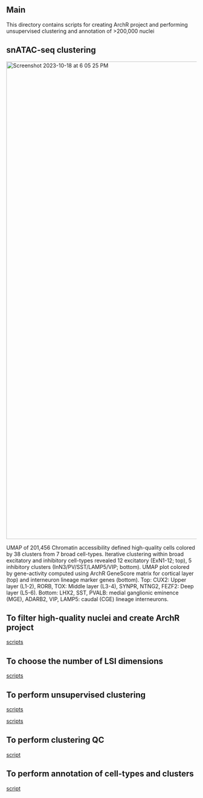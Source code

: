 ## Main
This directory contains scripts for creating ArchR project and performing unsupervised clustering and annotation of >200,000 nuclei

## snATAC-seq clustering
<img width="1261" alt="Screenshot 2023-10-18 at 6 05 25 PM" src="https://github.com/MGSSdouglas/snATAC_MDD/assets/60046859/c9ccb452-c569-48a3-b372-e24951165e64">

UMAP of 201,456 Chromatin accessibility defined high-quality cells colored by 38 clusters from 7 broad cell-types. Iterative clustering within broad excitatory and inhibitory cell-types revealed 12 excitatory (ExN1-12; top), 5 inhibitory clusters (InN3/PV/SST/LAMP5/VIP; bottom). UMAP plot colored by gene-activity computed using ArchR GeneScore matrix for cortical layer (top) and interneuron lineage marker genes (bottom). Top: CUX2: Upper layer (L1-2), RORB, TOX: Middle layer (L3-4), SYNPR, NTNG2, FEZF2: Deep layer (L5-6). Bottom: LHX2, SST, PVALB: medial ganglionic eminence (MGE), ADARB2, VIP, LAMP5: caudal (CGE) lineage interneurons.

## To filter high-quality nuclei and create ArchR project

[scripts](https://github.com/MGSSdouglas/snATAC_MDD/blob/main/2_clustering/snATAC_project_clustering/1_create_snATAC_project.R)

## To choose the number of LSI dimensions
[scripts](https://github.com/MGSSdouglas/snATAC_MDD/blob/main/2_clustering/snATAC_project_clustering/clustering_qc/1_scree_plot.R)

## To perform unsupervised clustering
[scripts](https://github.com/MGSSdouglas/snATAC_MDD/blob/main/2_clustering/snATAC_project_clustering/2_clustering.R)

[scripts](https://github.com/MGSSdouglas/snATAC_MDD/blob/main/2_clustering/snATAC_project_clustering/3_compute_silhouette_for_clustering.R)

## To perform clustering QC
[script](https://github.com/MGSSdouglas/snATAC_MDD/tree/main/2_clustering/snATAC_project_clustering/clustering_qc)

## To perform annotation of cell-types and clusters
[script](https://github.com/MGSSdouglas/snATAC_MDD/tree/main/2_clustering/snATAC_project_clustering/clustering_annotation)
